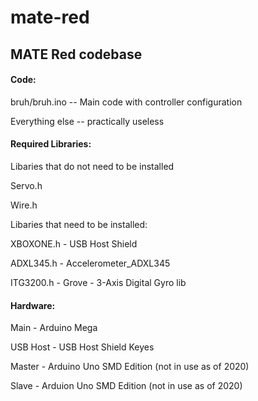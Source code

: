 # mate-red
## MATE Red codebase

#### Code:

bruh/bruh.ino -- Main code with controller configuration

Everything else -- practically useless



#### Required Libraries:

Libaries that do not need to be installed

Servo.h 

Wire.h

Libaries that need to be installed:

XBOXONE.h - USB Host Shield

ADXL345.h - Accelerometer_ADXL345

ITG3200.h - Grove - 3-Axis Digital Gyro lib

#### Hardware:

Main - Arduino Mega

USB Host - USB Host Shield Keyes

Master - Arduino Uno SMD Edition (not in use as of 2020)

Slave - Arduion Uno SMD Edition (not in use as of 2020)
